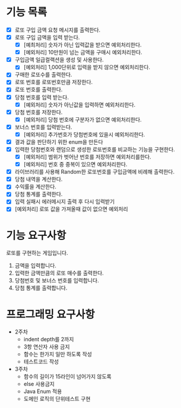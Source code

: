 # 기능 목록
- [x] 로또 구입 금액 요청 메시지를 출력한다.
- [x] 로또 구입 금액을 입력 받는다.
  - [x] [예최처리] 숫자가 아닌 입력값을 받으면 예외처리한다.
  - [x] [예외처리] 10만원이 넘는 금액을 구매시 예외처리한다.
- [x] 구입금액 일급컬랙션을 생성 및 사용한다.
  - [x] [예외처리] 1,000단위로 입력을 받지 않으면 예외처리한다.
- [x] 구매한 로또수를 출력한다.
- [x] 로또 번호를 로또번호만큼 저장한다.
- [x] 로또 번호를 출력한다.
- [x] 당첨 번호를 입력 받는다.
  - [x] [예외처리] 숫자가 아닌값을 입력하면 예외처리한다.
- [x] 당첨 번호를 저장한다.
  - [x] [예외처리] 당첨 번호에 구분자가 없으면 예외처리한다.
- [x] 보너스 번호를 입력받는다.
  - [x] [예외처리] 추가번호가 당첨번호에 있을시 예외처리한다.
- [x] 결과 값을 판단하기 위한 enum을 만든다
- [x] 입력한 당첨번호와 랜덤으로 생성한 로또번호를 비교하는 기능을 구현한다.
  - [x] [예외처리] 범위가 벗어난 번호를 저장하면 예외처리를한다.
  - [x] [예외처리] 번호 중 중복이 있으면 예외처리한다.
- [x] 라이브러리를 사용해 Random한 로또번호를 구입금액에 비례해 출력한다.
- [x] 당첨 내역을 계산한다.
- [x] 수익률을 계산한다.
- [x] 당첨 통계를 출력한다.
- [x] 입력 실패시 에러메시지 출력 후 다시 입력받기
- [x] [예외처리] 로또 값을 가져올때 값이 없으면 예외처리 

# 기능 요구사항
로또를 구현하는 게임입니다.

1. 금액을 입력합니다.
2. 입력한 금액만큼의 로또 매수를 출력한다.
3. 당첨번호 및 보너스 번호를 입력합니다.
4. 당첨 통계를 출력합니다.

# 프로그래밍 요구사항
* 2주차
  * indent depth를 2까지
  * 3항 연산자 사용 금지
  * 함수는 한가지 일만 하도록 작성
  * 테스트코드 작성
* 3주차
  * 함수의 길이가 15라인이 넘어가지 않도록
  * else 사용금지
  * Java Enum 적용
  * 도메인 로직의 단위테스트 구현 